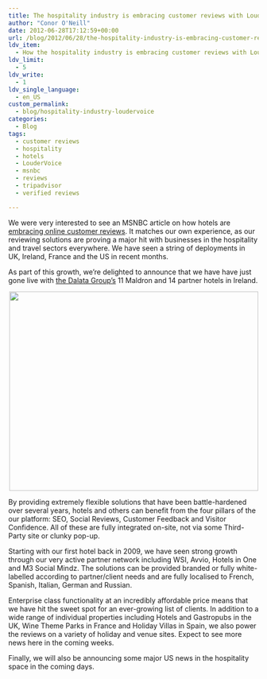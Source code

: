 ```yaml
---
title: The hospitality industry is embracing customer reviews with LouderVoice
author: "Conor O'Neill"
date: 2012-06-28T17:12:59+00:00
url: /blog/2012/06/28/the-hospitality-industry-is-embracing-customer-reviews-with-loudervoice/
ldv_item:
  - How the hospitality industry is embracing customer reviews with LouderVoice
ldv_limit:
  - 5
ldv_write:
  - 1
ldv_single_language:
  - en_US
custom_permalink:
  - blog/hospitality-industry-loudervoice
categories:
  - Blog
tags:
  - customer reviews
  - hospitality
  - hotels
  - LouderVoice
  - msnbc
  - reviews
  - tripadvisor
  - verified reviews

---
```

We were very interested to see an MSNBC article on how hotels are [embracing online customer reviews][1]. It matches our own experience, as our reviewing solutions are proving a major hit with businesses in the hospitality and travel sectors everywhere. We have seen a string of deployments in UK, Ireland, France and the US in recent months.

As part of this growth, we&#8217;re delighted to announce that we have have just gone live with [the Dalata Group&#8217;s][2] 11 Maldron and 14 partner hotels in Ireland.

<p style="text-align: center;">
  <a href="http://www.maldronhotelcardifflane.com/reviews.html"><img class="aligncenter  wp-image-2635" title="maldron" src="http://www.loudervoice.com/wp-content/uploads/2012/06/maldron.png" alt="" width="501" height="401" srcset="http://127.0.0.1.nip.io/wp-content/uploads/2012/06/maldron.png 783w, http://127.0.0.1.nip.io/wp-content/uploads/2012/06/maldron-300x239.png 300w" sizes="(max-width: 501px) 100vw, 501px" /></a>
</p>

By providing extremely flexible solutions that have been battle-hardened over several years, hotels and others can benefit from the four pillars of the our platform: SEO, Social Reviews, Customer Feedback and Visitor Confidence. All of these are fully integrated on-site, not via some Third-Party site or clunky pop-up.

Starting with our first hotel back in 2009, we have seen strong growth through our very active partner network including WSI, Avvio, Hotels in One and M3 Social Mindz. The solutions can be provided branded or fully white-labelled according to partner/client needs and are fully localised to French, Spanish, Italian, German and Russian.

Enterprise class functionality at an incredibly affordable price means that we have hit the sweet spot for an ever-growing list of clients. In addition to a wide range of individual properties including Hotels and Gastropubs in the UK, Wine Theme Parks in France and Holiday Villas in Spain, we also power the reviews on a variety of holiday and venue sites. Expect to see more news here in the coming weeks.

Finally, we will also be announcing some major US news in the hospitality space in the coming days.

 [1]: http://travelkit.msnbc.msn.com/_news/2012/06/22/12188135-how-hotels-are-embracing-online-customer-reviews?lite
 [2]: http://www.dalatahotelgroup.com/